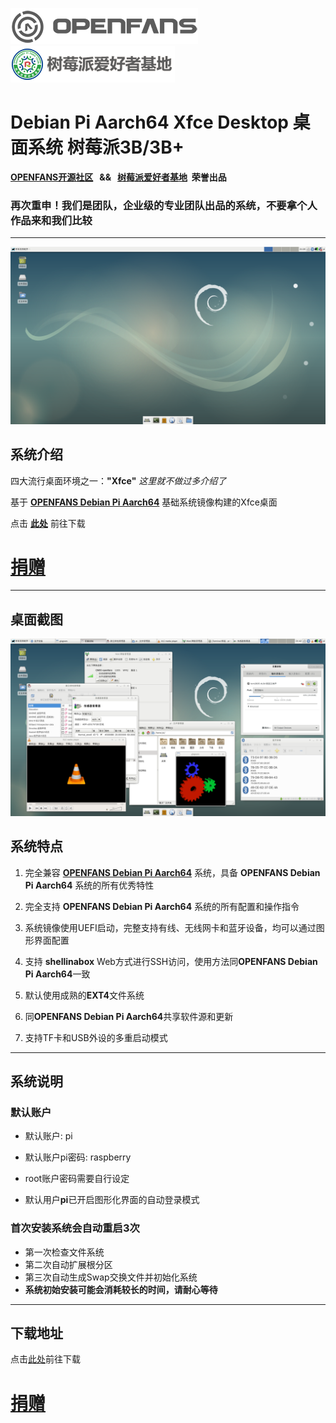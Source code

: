 ![openfans](/images/openfans.png)&nbsp;&nbsp;&nbsp;&nbsp;![amatfan.png](/images/amatfan.png)

# Debian Pi Aarch64 Xfce Desktop 桌面系统 树莓派3B/3B+

**[OPENFANS开源社区](http://www.openfans.org)&nbsp;&nbsp; && &nbsp;&nbsp;[树莓派爱好者基地](http://www.pifan.org/)&nbsp;&nbsp;荣誉出品**

###  再次重申！我们是团队，企业级的专业团队出品的系统，不要拿个人作品来和我们比较

----

![xface](../images/xface_main.png)

## 系统介绍

四大流行桌面环境之一：**"Xfce"**  *这里就不做过多介绍了*

基于 **[OPENFANS Debian Pi Aarch64](https://github.com/openfans-community-offical/Debian-Pi-Aarch64)** 基础系统镜像构建的Xfce桌面

点击 **[此处](https://pan.baidu.com/s/1dJk5uCQq8o0eRyW5Edtkzg)** 前往下载

# [捐赠](../donation/README.md)

---

## 桌面截图

![xfce](../images/xface_desktop.png)

## 系统特点

1. 完全兼容 **[OPENFANS Debian Pi Aarch64](https://github.com/openfans-community-offical/Debian-Pi-Aarch64)** 系统，具备 **OPENFANS Debian Pi Aarch64** 系统的所有优秀特性

2. 完全支持 **OPENFANS Debian Pi Aarch64** 系统的所有配置和操作指令

3. 系统镜像使用UEFI启动，完整支持有线、无线网卡和蓝牙设备，均可以通过图形界面配置

4. 支持 **shellinabox** Web方式进行SSH访问，使用方法同**OPENFANS Debian Pi Aarch64**一致

5. 默认使用成熟的**EXT4**文件系统

6. 同**OPENFANS Debian Pi Aarch64**共享软件源和更新

7. 支持TF卡和USB外设的多重启动模式

----

## 系统说明

### 默认账户

- 默认账户: pi

- 默认账户pi密码: raspberry

- root账户密码需要自行设定

- 默认用户**pi**已开启图形化界面的自动登录模式

### 首次安装系统会自动重启3次

- 第一次检查文件系统
- 第二次自动扩展根分区
- 第三次自动生成Swap交换文件并初始化系统
- **系统初始安装可能会消耗较长的时间，请耐心等待**

----

## 下载地址

点击[此处](https://pan.baidu.com/s/1dJk5uCQq8o0eRyW5Edtkzg)前往下载

# [捐赠](../donation/README.md)
